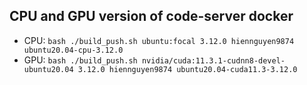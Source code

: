 ## CPU and GPU version of code-server docker

- CPU: `bash ./build_push.sh ubuntu:focal 3.12.0 hiennguyen9874 ubuntu20.04-cpu-3.12.0`
- GPU: `bash ./build_push.sh nvidia/cuda:11.3.1-cudnn8-devel-ubuntu20.04 3.12.0 hiennguyen9874 ubuntu20.04-cuda11.3-3.12.0`

